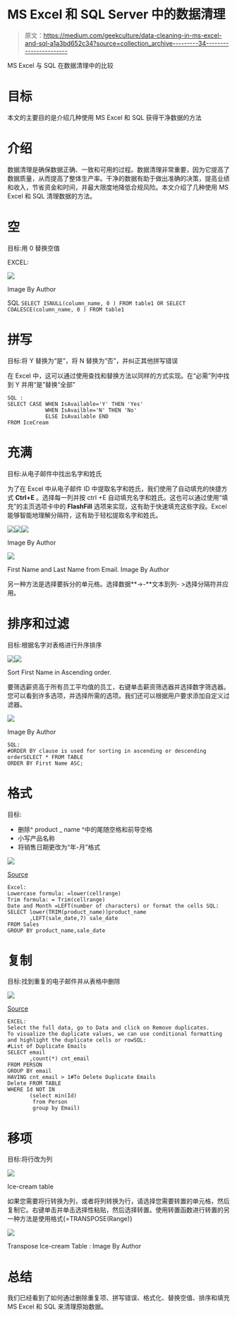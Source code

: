 # MS Excel 和 SQL Server 中的数据清理

> 原文：<https://medium.com/geekculture/data-cleaning-in-ms-excel-and-sql-a1a3bd652c34?source=collection_archive---------34----------------------->

MS Excel 与 SQL 在数据清理中的比较

# 目标

本文的主要目的是介绍几种使用 MS Excel 和 SQL 获得干净数据的方法

# 介绍

数据清理是确保数据正确、一致和可用的过程。数据清理非常重要，因为它提高了数据质量，从而提高了整体生产率。干净的数据有助于做出准确的决策，提高业绩和收入，节省资金和时间，并最大限度地降低合规风险。本文介绍了几种使用 MS Excel 和 SQL 清理数据的方法。

# 空

目标:用 0 替换空值

EXCEL:

![](img/236ae05368dca5bda39453b280f10233.png)

Image By Author

SQL `SELECT ISNULL(column_name, 0 ) FROM table1
OR
SELECT COALESCE(column_name, 0 ) FROM table1`

# 拼写

目标:将 Y 替换为“是”，将 N 替换为“否”，并纠正其他拼写错误

在 Excel 中，这可以通过使用查找和替换方法以同样的方式实现。在“必需”列中找到 Y 并用“是”替换“全部”

```
SQL : 
SELECT CASE WHEN IsAvailable='Y' THEN 'Yes'
            WHEN IsAvailble='N' THEN 'No'
            ELSE IsAvailable END
FROM IceCream
```

# 充满

目标:从电子邮件中找出名字和姓氏

为了在 Excel 中从电子邮件 ID 中提取名字和姓氏，我们使用了自动填充的快捷方式 **Ctrl+E** 。选择每一列并按 ctrl +E 自动填充名字和姓氏。这也可以通过使用“填充”的主页选项卡中的 **FlashFill** 选项来实现，这有助于快速填充这些字段。Excel 能够智能地理解分隔符，这有助于轻松提取名字和姓氏。

![](img/38c542d1088bc63ad6f42678c7267028.png)![](img/46d3333bf7620ce238c2a5ae262434b5.png)![](img/5392830ada6ba3cf8bb183380e8db77f.png)

Image By Author

![](img/cf756d10f02f63a7f0af49081c8e4973.png)

First Name and Last Name from Email. Image By Author

另一种方法是选择要拆分的单元格。选择数据**->-**文本到列- >选择分隔符并应用。

# 排序和过滤

目标:根据名字对表格进行升序排序

![](img/efc83907ae2040730aec6fb9cf383def.png)![](img/67eca0804d2e1bff53c314e739193f23.png)

Sort First Name in Ascending order.

要筛选薪资高于所有员工平均值的员工，右键单击薪资筛选器并选择数字筛选器。您可以看到许多选项，并选择所需的选项。我们还可以根据用户要求添加自定义过滤器。

![](img/c984b45cc264dd361474631d9631aa71.png)

Image By Author

```
SQL:
#ORDER BY clause is used for sorting in ascending or descending orderSELECT * FROM TABLE
ORDER BY First Name ASC;
```

# 格式

目标:

*   删除^ product _ name ^中的尾随空格和前导空格
*   小写产品名称
*   将销售日期更改为“年-月”格式

![](img/3cc04abb72725a4197cf7f0f1a815158.png)

[Source](https://leetcode.com/problemset/database/)

```
Excel:
Lowercase formula: =lower(cellrange)
Trim formula: = Trim(cellrange)
Date and Month =LEFT(number of characters) or format the cells SQL:
SELECT lower(TRIM(product_name))product_name
       ,LEFT(sale_date,7) sale_date
FROM Sales
GROUP BY product_name,sale_date
```

# 复制

目标:找到重复的电子邮件并从表格中删除

![](img/dd411f5871b51a375083c924984cf88e.png)

[Source](https://leetcode.com/problemset/database/)

```
EXCEL:
Select the full data, go to Data and click on Remove duplicates.
To visualize the duplicate values, we can use conditional formatting and highlight the duplicate cells or rowSQL:
#List of Duplicate Emails
SELECT email
       ,count(*) cnt_email
FROM PERSON
GROUP BY email
HAVING cnt_email > 1#To Delete Duplicate Emails
Delete FROM TABLE
WHERE Id NOT IN
       (select min(Id)
        from Person
        group by Email)
```

# 移项

目标:将行改为列

![](img/7ebdbf66a75c840ebe029463b37e90e0.png)

Ice-cream table

如果您需要将行转换为列，或者将列转换为行，请选择您需要转置的单元格，然后复制它。右键单击并单击选择性粘贴，然后选择转置。使用转置函数进行转置的另一种方法是使用格式{=TRANSPOSE(Range)}

![](img/2abc6a776ac59129fc56984f21a57b47.png)

Transpose Ice-cream Table : Image By Author

# **总结**

我们已经看到了如何通过删除重复项、拼写错误、格式化、替换空值、排序和填充 MS Excel 和 SQL 来清理原始数据。
